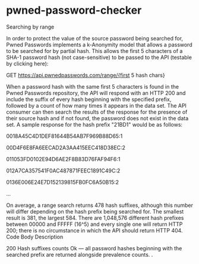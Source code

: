 # pwned-password-checker

Searching by range

In order to protect the value of the source password being searched for, Pwned Passwords implements a k-Anonymity model that allows a password to be searched for by partial hash. This allows the first 5 characters of a SHA-1 password hash (not case-sensitive) to be passed to the API (testable by clicking here):

GET https://api.pwnedpasswords.com/range/{first 5 hash chars}

When a password hash with the same first 5 characters is found in the Pwned Passwords repository, the API will respond with an HTTP 200 and include the suffix of every hash beginning with the specified prefix, followed by a count of how many times it appears in the data set. The API consumer can then search the results of the response for the presence of their source hash and if not found, the password does not exist in the data set. A sample response for the hash prefix "21BD1" would be as follows:

0018A45C4D1DEF81644B54AB7F969B88D65:1

00D4F6E8FA6EECAD2A3AA415EEC418D38EC:2

011053FD0102E94D6AE2F8B83D76FAF94F6:1

012A7CA357541F0AC487871FEEC1891C49C:2

0136E006E24E7D152139815FB0FC6A50B15:2

...

On average, a range search returns 478 hash suffixes, although this number will differ depending on the hash prefix being searched for. The smallest result is 381, the largest 584. There are 1,048,576 different hash prefixes between 00000 and FFFFF (16^5) and every single one will return HTTP 200; there is no circumstance in which the API should return HTTP 404.
Code	Body	Description

200	Hash suffixes   counts	Ok — all password hashes beginning with the searched prefix are returned alongside prevalence counts.
.

